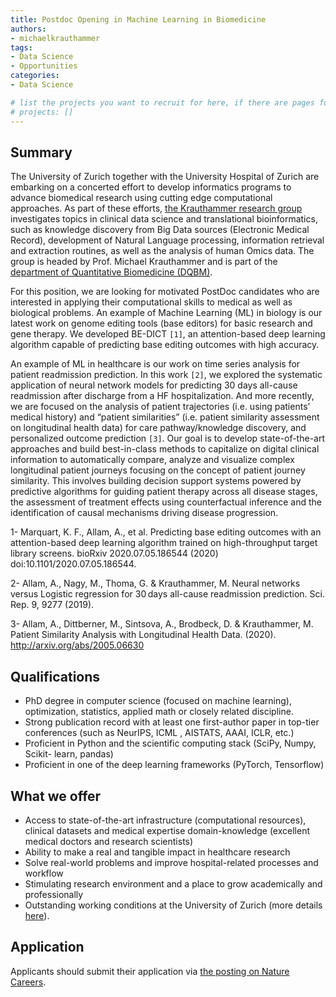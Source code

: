 ```yaml
---
title: Postdoc Opening in Machine Learning in Biomedicine
authors:
- michaelkrauthammer
tags:
- Data Science
- Opportunities
categories:
- Data Science

# list the projects you want to recruit for here, if there are pages for them
# projects: []
---
```


## Summary

The University of Zurich together with the University Hospital of Zurich are embarking on a concerted effort to develop informatics programs to advance biomedical research using cutting edge computational approaches. As part of these efforts, [the Krauthammer research group](https://krauthammerlab.ch/) investigates topics in clinical data science and translational bioinformatics, such as knowledge discovery from Big Data sources (Electronic Medical Record), development of Natural Language processing, information retrieval and extraction routines, as well as the analysis of human Omics data. The group is headed by Prof. Michael Krauthammer and is part of the [department of Quantitative Biomedicine (DQBM)](https://www.dqbm.uzh.ch/en.html).

For this position, we are looking for motivated PostDoc candidates who are interested in applying their computational skills to medical as well as biological problems. An example of Machine Learning (ML) in biology is our latest work on genome editing tools (base editors) for basic research and gene therapy. We developed BE-DICT `[1]`, an attention-based deep learning algorithm capable of predicting base editing outcomes with high accuracy. 

An example of ML in healthcare is our work on time series analysis for patient readmission prediction. In this work `[2]`, we explored the systematic application of neural network models for predicting 30 days all-cause readmission after discharge from a HF hospitalization.  And more recently, we are focused on the analysis of patient trajectories (i.e. using patients’ medical history) and “patient similarities” (i.e. patient similarity assessment on longitudinal health data) for care pathway/knowledge discovery, and personalized outcome prediction `[3]`. Our goal is to develop state-of-the-art approaches and build best-in-class methods to capitalize on digital clinical information to automatically compare, analyze and visualize complex longitudinal patient journeys focusing on the concept of patient journey similarity. This involves building decision support systems powered by predictive algorithms for guiding patient therapy across all disease stages, the assessment of treatment effects using counterfactual inference and the identification of causal mechanisms driving disease progression.

1-	Marquart, K. F., Allam, A., et al. Predicting base editing outcomes with an attention-based deep learning algorithm trained on high-throughput target library screens. bioRxiv 2020.07.05.186544 (2020) doi:10.1101/2020.07.05.186544.

2-	Allam, A., Nagy, M., Thoma, G. & Krauthammer, M. Neural networks versus Logistic regression for 30 days all-cause readmission prediction. Sci. Rep. 9, 9277 (2019).

3-	Allam, A., Dittberner, M., Sintsova, A., Brodbeck, D. & Krauthammer, M. Patient Similarity Analysis with Longitudinal Health Data. (2020). http://arxiv.org/abs/2005.06630 


## Qualifications

-	PhD degree in computer science (focused on machine learning), optimization, statistics, applied math or closely related discipline.
- Strong publication record with at least one first-author paper in top-tier conferences (such as NeurIPS, ICML , AISTATS, AAAI, ICLR, etc.)
- Proficient in Python and the scientific computing stack (SciPy, Numpy, Scikit- learn, pandas)
-	Proficient in one of the deep learning frameworks (PyTorch, Tensorflow)


## What we offer

- Access to state-of-the-art infrastructure (computational resources), clinical datasets and medical expertise domain-knowledge (excellent medical doctors and research scientists)
- Ability to make a real and tangible impact in healthcare research
- Solve real-world problems and improve hospital-related processes and workflow
- Stimulating research environment and a place to grow academically and professionally
- Outstanding working conditions at the University of Zurich (more details [here](http://www.pa.uzh.ch/en/Willkommen-an-der-UZH.html)).


## Application

Applicants should submit their application via [the posting on Nature Careers](https://www.nature.com/naturecareers/job/postdoc-opening-in-machine-learning-in-biomedicine-university-of-zurich-uzh-728320).
